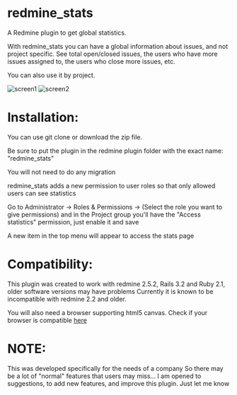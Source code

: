 redmine_stats
==
A Redmine plugin to get global statistics.

With redmine_stats you can have a global information about issues, and not project specific. See total open/closed issues, the users who have more issues assigned to, the users who close more issues, etc.

You can also use it by project.

![screen1](https://dl.dropboxusercontent.com/u/3304230/do_not_delete/screen1.png)
![screen2](https://dl.dropboxusercontent.com/u/3304230/do_not_delete/screen2.png)

Installation:
==

You can use git clone or download the zip file.

Be sure to put the plugin in the redmine plugin folder with the exact name: "redmine_stats"

You will not need to do any migration

redmine_stats adds a new permission to user roles so that only allowed users can see statistics

Go to Administrator -> Roles & Permissions -> (Select the role you want to give permissions) and in the Project group you'll have the "Access statistics" permission, just enable it and save

A new item in the top menu will appear to access the stats page

Compatibility:
==

This plugin was created to work with redmine 2.5.2, Rails 3.2 and Ruby 2.1, older software versions may have problems
Currently it is known to be incompatible with redmine 2.2 and older.

You will also need a browser supporting html5 canvas. Check if your browser is compatible [here](http://caniuse.com/#feat=canvas)


NOTE:
==

This was developed specifically for the needs of a company So there may be a lot of "normal" features that users may miss... I am opened to suggestions, to add new features, and improve this plugin. Just let me know

